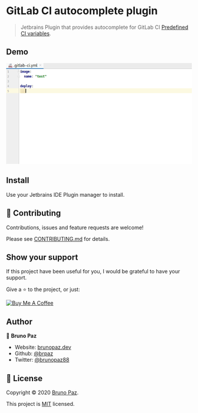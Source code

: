 # GitLab CI autocomplete plugin

> Jetbrains Plugin that provides autocomplete for GitLab CI [Predefined CI variables](https://docs.gitlab.com/ee/ci/variables/predefined_variables.html).

## Demo

![demo](demo.gif)

## Install

Use your Jetbrains IDE Plugin manager to install.

## 🤝 Contributing

Contributions, issues and feature requests are welcome!

Please see [CONTRIBUTING.md](CONTRIBUTING.md) for details.

## Show your support

If this project have been useful for you, I would be grateful to have your support.

Give a ⭐️ to the project, or just:

<a href="https://www.buymeacoffee.com/Z1Bu6asGV" target="_blank"><img src="https://www.buymeacoffee.com/assets/img/custom_images/orange_img.png" alt="Buy Me A Coffee" style="height: auto !important;width: auto !important;" ></a>

## Author

👤 **Bruno Paz**

* Website: [brunopaz.dev](https://brunopaz.dev)
* Github: [@brpaz](https://github.com/brpaz)
* Twitter: [@brunopaz88](https://twitter.com/brunopaz88)


## 📝 License

Copyright © 2020 [Bruno Paz](https://github.com/brpaz).

This project is [MIT](https://opensource.org/licenses/MIT) licensed.